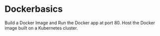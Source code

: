 # Dockerbasics
Build a Docker Image and Run the Docker app at port 80.
Host the Docker image built on a Kubernetes cluster. 
